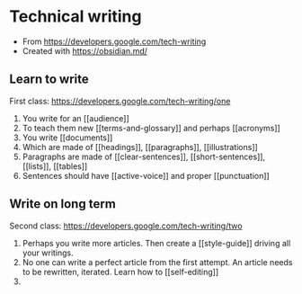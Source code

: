 # Technical writing

- From https://developers.google.com/tech-writing
- Created with https://obsidian.md/

## Learn to write

First class: https://developers.google.com/tech-writing/one

1. You write for an [[audience]]
2. To teach them new [[terms-and-glossary]] and perhaps [[acronyms]]
3. You write [[documents]]
4. Which are made of [[headings]], [[paragraphs]], [[illustrations]]
5. Paragraphs are made of [[clear-sentences]], [[short-sentences]], [[lists]], [[tables]]
6. Sentences should have [[active-voice]] and proper [[punctuation]]

## Write on long term

Second class: https://developers.google.com/tech-writing/two

1. Perhaps you write more articles. Then create a [[style-guide]] driving all your writings.
2. No one can write a perfect article from the first attempt. An article needs to be rewritten, iterated. Learn how to [[self-editing]]
3.  